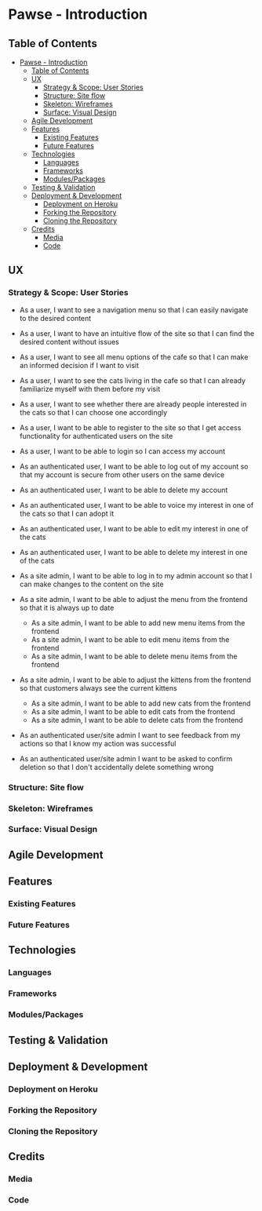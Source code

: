 # Pawse - Introduction

<!-- Image with responsive screenshot here -->

<!-- write introduction here -->

<!-- Link to live site -->

## Table of Contents

<!-- TOC goes here -->

- [Pawse - Introduction](#pawse---introduction)
  - [Table of Contents](#table-of-contents)
  - [UX](#ux)
    - [Strategy \& Scope: User Stories](#strategy--scope-user-stories)
    - [Structure: Site flow](#structure-site-flow)
    - [Skeleton: Wireframes](#skeleton-wireframes)
    - [Surface: Visual Design](#surface-visual-design)
  - [Agile Development](#agile-development)
  - [Features](#features)
    - [Existing Features](#existing-features)
    - [Future Features](#future-features)
  - [Technologies](#technologies)
    - [Languages](#languages)
    - [Frameworks](#frameworks)
    - [Modules/Packages](#modulespackages)
  - [Testing \& Validation](#testing--validation)
  - [Deployment \& Development](#deployment--development)
    - [Deployment on Heroku](#deployment-on-heroku)
    - [Forking the Repository](#forking-the-repository)
    - [Cloning the Repository](#cloning-the-repository)
  - [Credits](#credits)
    - [Media](#media)
    - [Code](#code)


## UX

### Strategy & Scope: User Stories

- As a user, I want to see a navigation menu so that I can easily navigate to the desired content
- As a user, I want to have an intuitive flow of the site so that I can find the desired content without issues
- As a user, I want to see all menu options of the cafe so that I can make an informed decision if I want to visit 
- As a user, I want to see the cats living in the cafe so that I can already familiarize myself with them before my visit
- As a user, I want to see whether there are already people interested in the cats so that I can choose one accordingly
- As a user, I want to be able to register to the site so that I get access functionality for authenticated users on the site
- As a user, I want to be able to login so I can access my account
  
- As an authenticated user, I want to be able to log out of my account so that my account is secure from other users on the same device
- As an authenticated user, I want to be able to delete my account
- As an authenticated user, I want to be able to voice my interest in one of the cats so that I can adopt it
- As an authenticated user, I want to be able to edit my interest in one of the cats 
- As an authenticated user, I want to be able to delete my interest in one of the cats

- As a site admin, I want to be able to log in to my admin account so that I can make changes to the content on the site
- As a site admin, I want to be able to adjust the menu from the frontend so that it is always up to date
  - As a site admin, I want to be able to add new menu items from the frontend
  - As a site admin, I want to be able to edit menu items from the frontend
  - As a site admin, I want to be able to delete menu items from the frontend
- As a site admin, I want to be able to adjust the kittens from the frontend so that customers always see the current kittens
  - As a site admin, I want to be able to add new cats from the frontend
  - As a site admin, I want to be able to edit cats from the frontend
  - As a site admin, I want to be able to delete cats from the frontend

- As an authenticated user/site admin I want to see feedback from my actions so that I know my action was successful
- As an authenticated user/site admin I want to be asked to confirm deletion so that I don't accidentally delete something wrong


<!-- Add table, User Stories mapped to Epics -->

<!-- Add section about target audience -->

### Structure: Site flow

<!-- Add flow chart for site flow -->

### Skeleton: Wireframes

<!-- Separate by authenticated/unauthenticated user -->

<!-- Add wireframes mobile -->

<!-- Add wireframes tablet -->

<!-- Add wireframes desktop -->

### Surface: Visual Design

<!-- Add color scheme -->

<!-- Add Fonts -->

<!-- Add image strategy? -->


## Agile Development

<!-- Add info about sprints -->

## Features

### Existing Features

<!-- Add features including screenshots -->

### Future Features

<!-- Add future features -->

## Technologies

### Languages

### Frameworks

### Modules/Packages

## Testing & Validation

<!-- Add content in TESTING.md -->

## Deployment & Development

### Deployment on Heroku

### Forking the Repository

### Cloning the Repository

## Credits

### Media

<!-- add media links -->

### Code

<!-- Add tutorial links/links to code used -->